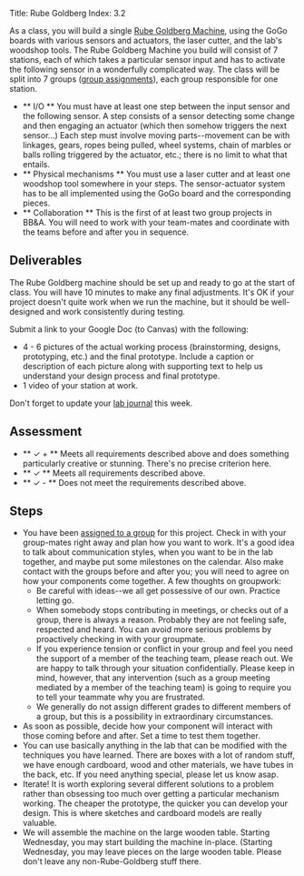 Title: Rube Goldberg
Index: 3.2

As a class, you will build a single [Rube Goldberg Machine](https://www.youtube.com/watch?v=GOMIBdM6N7Q), using the GoGo boards with various sensors and actuators, the laser cutter, and the lab's woodshop tools. The Rube Goldberg Machine you build will consist of 7 stations, each of which takes a particular sensor input and has to activate the following sensor in a wonderfully complicated way. The class will be split into 7 groups ([group assignments](https://docs.google.com/spreadsheets/d/1JrBcSRAND8GXJ1RaeP9_92pb1GrnbPVVDM7NGh01044/edit?usp=sharing)), each group responsible for one station.

- ** I/O ** You must have at least one step between the input sensor and the following sensor. A step consists of a sensor detecting some change and then engaging an actuator (which then somehow triggers the next sensor...) Each step must involve moving parts--movement can be with linkages, gears, ropes being pulled, wheel systems, chain of marbles or balls rolling triggered by the actuator, etc.; there is no limit to what that entails.
- ** Physical mechanisms ** You must use a laser cutter and at least one woodshop tool somewhere in your steps. The sensor-actuator system has to be all implemented using the GoGo board and the corresponding pieces.
- ** Collaboration ** This is the first of at least two group projects in BB&amp;A. You will need to work with your team-mates and coordinate with the teams before and after you in sequence. 

## Deliverables

The Rube Goldberg machine should be set up and ready to go at the start of class. You will have 10 minutes to make any final adjustments. It's OK if your project doesn't quite work when we run the machine, but it should be well-designed and work consistently during testing.

Submit a link to your Google Doc (to Canvas) with the following:
- 4 - 6 pictures of the actual working process (brainstorming, designs, prototyping, etc.) and the final prototype. Include a caption or description of each picture along with supporting text to help us understand your design process and final prototype.
- 1 video of your station at work.

Don't forget to update your <a href="{filename}/assignments/lab_journals.md">lab journal</a> this week. 

## Assessment

- ** &#10003; + ** Meets all requirements described above and does something particularly creative or stunning. There's no precise criterion here. 
- ** &#10003; ** Meets all requirements described above.
- ** &#10003; - ** Does not meet the requirements described above.

## Steps

- You have been [assigned to a group](https://docs.google.com/spreadsheets/d/1JrBcSRAND8GXJ1RaeP9_92pb1GrnbPVVDM7NGh01044/edit?usp=sharing) for this project. Check in with your group-mates right away and plan how you want to work. It's a good idea to talk about communication styles, when you want to be in the lab together, and maybe put some milestones on the calendar. Also make contact with the groups before and after you; you will need to agree on how your components come together. A few thoughts on groupwork:
    - Be careful with ideas--we all get possessive of our own. Practice letting go. 
    - When somebody stops contributing in meetings, or checks out of a group, there is always a reason. Probably they are not feeling safe, respected and heard. You can avoid more serious problems by proactively checking in with your groupmate. 
    - If you experience tension or conflict in your group and feel you need the support of a member of the teaching team, please reach out. We are happy to talk through your situation confidentially. Please keep in mind, however, that any intervention (such as a group meeting mediated by a member of the teaching team) is going to require you to tell your teammate why you are frustrated. 
    - We generally do not assign different grades to different members of a group, but this is a possibility in extraordinary circumstances.
- As soon as possible, decide how your component will interact with those coming before and after. Set a time to test them together. 
- You can use basically anything in the lab that can be modified with the techniques you have learned. There are boxes with a lot of random stuff, we have enough cardboard, wood and other materials, we have tubes in the back, etc. If you need anything special, please let us know asap.
- Iterate! It is worth exploring several different solutions to a problem rather than obsessing too much over getting a particular mechanism working. The cheaper the prototype, the quicker you can develop your design. This is where sketches and cardboard models are really valuable. 
- We will assemble the machine on the large wooden table. Starting Wednesday, you may start building the machine in-place. (Starting Wednesday, you may leave pieces on the large wooden table. Please don't leave any non-Rube-Goldberg stuff there. 

